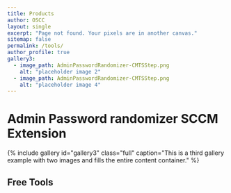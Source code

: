 ```yaml
---
title: Products
author: OSCC
layout: single
excerpt: "Page not found. Your pixels are in another canvas."
sitemap: false
permalink: /tools/
author_profile: true
gallery3:
  - image_path: AdminPasswordRandomizer-CMTSStep.png
    alt: "placeholder image 2"
  - image_path: AdminPasswordRandomizer-CMTSStep.png
    alt: "placeholder image 4"
---
```


# Admin Password randomizer SCCM Extension #
{% include gallery id="gallery3" class="full" caption="This is a third gallery example with two images and fills the entire content container." %}




## Free Tools ##